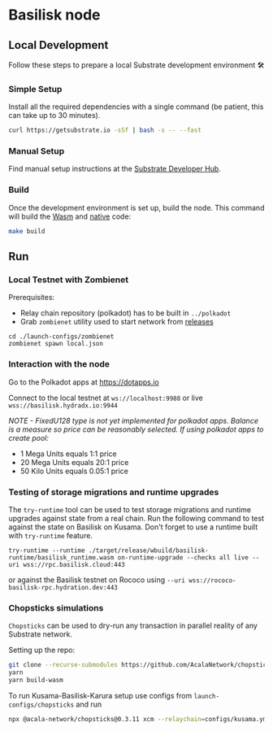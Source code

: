 # Basilisk node

## Local Development

Follow these steps to prepare a local Substrate development environment :hammer_and_wrench:

### Simple Setup

Install all the required dependencies with a single command (be patient, this can take up to 30
minutes).

```bash
curl https://getsubstrate.io -sSf | bash -s -- --fast
```

### Manual Setup

Find manual setup instructions at the
[Substrate Developer Hub](https://substrate.dev/docs/en/knowledgebase/getting-started/#manual-installation).

### Build

Once the development environment is set up, build the node. This command will build the
[Wasm](https://substrate.dev/docs/en/knowledgebase/advanced/executor#wasm-execution) and
[native](https://substrate.dev/docs/en/knowledgebase/advanced/executor#native-execution) code:

```bash
make build
```

## Run

### Local Testnet with Zombienet
Prerequisites:
* Relay chain repository (polkadot) has to be built in `../polkadot`
* Grab `zombienet` utility used to start network from [releases](https://github.com/paritytech/zombienet/releases)


```
cd ./launch-configs/zombienet
zombienet spawn local.json
```

### Interaction with the node

Go to the Polkadot apps at https://dotapps.io

Connect to the local testnet at `ws://localhost:9988` or live `wss://basilisk.hydradx.io:9944`

*NOTE - FixedU128 type is not yet implemented for polkadot apps. Balance is a measure so price can be reasonably selected. If using polkadot apps to create pool:*
- 1 Mega Units equals 1:1 price
- 20 Mega Units equals 20:1 price
- 50 Kilo Units equals 0.05:1 price

### Testing of storage migrations and runtime upgrades

The `try-runtime` tool can be used to test storage migrations and runtime upgrades against state from a real chain.
Run the following command to test against the state on Basilisk on Kusama.
Don't forget to use a runtime built with `try-runtime` feature.
```
try-runtime --runtime ./target/release/wbuild/basilisk-runtime/basilisk_runtime.wasm on-runtime-upgrade --checks all live --uri wss://rpc.basilisk.cloud:443
```
or against the Basilisk testnet on Rococo using `--uri wss://rococo-basilisk-rpc.hydration.dev:443`


### Chopsticks simulations
`Chopsticks` can be used to dry-run any transaction in parallel reality of any Substrate network.

Setting up the repo:
```bash
git clone --recurse-submodules https://github.com/AcalaNetwork/chopsticks.git && cd chopsticks
yarn
yarn build-wasm
```
To run Kusama-Basilisk-Karura setup use configs from `launch-configs/chopsticks` and run
```bash
npx @acala-network/chopsticks@0.3.11 xcm --relaychain=configs/kusama.yml --parachain=configs/basilisk.yml --parachain=configs/karura.yml
```